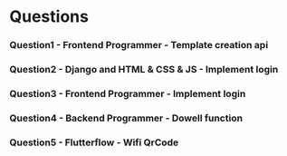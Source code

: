 # Questions

### Question1 - Frontend Programmer - Template creation api
### Question2 - Django and HTML & CSS & JS - Implement login
### Question3 - Frontend Programmer - Implement login
### Question4 - Backend Programmer - Dowell function
### Question5 - Flutterflow - Wifi QrCode
